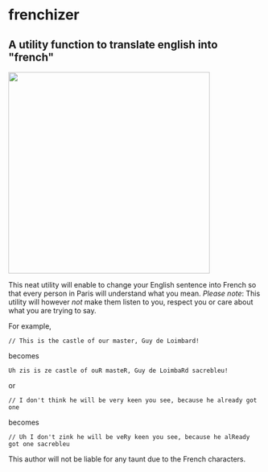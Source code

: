 # frenchizer

## A utility function to translate english into "french"


<img src="https://media.giphy.com/media/3o6MbsT5NgoQAUldPq/giphy.gif" width="400px">

This neat utility will enable to change your English sentence into French so that every person in Paris will understand what you mean. 
*Please note*: This utility will however *not* make them listen to you, respect you or care about what you are trying to say.

For example,
```
// This is the castle of our master, Guy de Loimbard!
```
becomes

```
Uh zis is ze castle of ouR masteR, Guy de LoimbaRd sacrebleu!
```

or 
```
// I don't think he will be very keen you see, because he already got one
```
becomes
``` 
// Uh I don't zink he will be veRy keen you see, because he alReady got one sacrebleu
```

This author will not be liable for any taunt due to the French characters.

